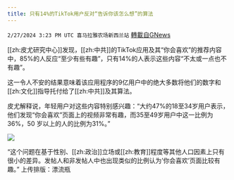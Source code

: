 ```yaml
---
title: 只有14%的TikTok用户反对“告诉你该怎么想”的算法
---
```

`2/27/2024 3:23 PM UTC 喜马拉雅农场新西兰站` [轉載自GNews](https://gnews.org/articles/2345955)

[[zh:皮尤研究中心]]发现，[[zh:中共]]的TikTok应用及其“你会喜欢”的推荐内容中，85%的人反应“至少有些有趣”，只有14%的人表示这些内容“不太或一点也不有趣”。

这一令人不安的结果意味着该应用程序的9亿用户中的绝大多数将他们的数字和[[zh:文化]]指导托付给了[[zh:中共]]及其算法。

皮尤解释说，年轻用户对这些内容特别感兴趣：“大约47%的18至34岁用户表示，他们发现“你会喜欢”页面上的视频非常有趣，而35至49岁用户中这一比例为36%，50 岁以上的人的比例为31%。”

![](ipfs://Qmay6tbPFU4z6pwEUGf8fSuFvwURrmPWTwvwSZtgqEnfmo?.png)

“这个问题在基于性别、[[zh:政治]]立场或[[zh:教育]]程度等其他人口因素上只有很小的差异。发帖人和非发帖人中也出现类似的比例认为’你会喜欢’页面比较有趣。”
上传排版：漂流瓶

